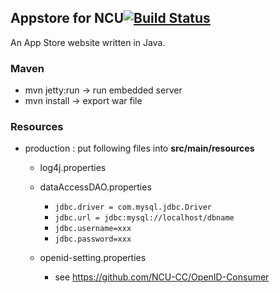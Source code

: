 ## Appstore for NCU[![Build Status](http://140.115.3.96:8080/jenkins/buildStatus/icon?job=Appstore)](http://140.115.3.96:8080/jenkins/job/Appstore/)
An App Store website written in Java.

### Maven
- mvn jetty:run  ->  run embedded server
- mvn install  -> export war file

### Resources

- production : put following files into
 **src/main/resources**
    - log4j.properties 
    - dataAccessDAO.properties
        - ```jdbc.driver = com.mysql.jdbc.Driver```
        - ```jdbc.url = jdbc:mysql://localhost/dbname```
        - ```jdbc.username=xxx```
        - ```jdbc.password=xxx```
    
    - openid-setting.properties 
        - see https://github.com/NCU-CC/OpenID-Consumer

